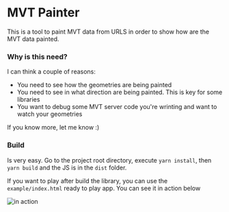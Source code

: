 # MVT Painter

This is a tool to paint MVT data from URLS in order to show how are the MVT data painted.

### Why is this need?

I can think a couple of reasons:

* You need to see how the geometries are being painted
* You need to see in what direction are being painted. This is key for some libraries
* You want to debug some MVT server code you're wrinting and want to watch your geometries

If you know more, let me know :)

### Build

Is very easy. Go to the project root directory, execute `yarn install`, then `yarn build` and
the JS is in the `dist` folder.

If you want to play after build the library, you can use the `example/index.html` ready to play
app. You can see it in action below

![in action](img/mvt_painter_in_action.gif)
